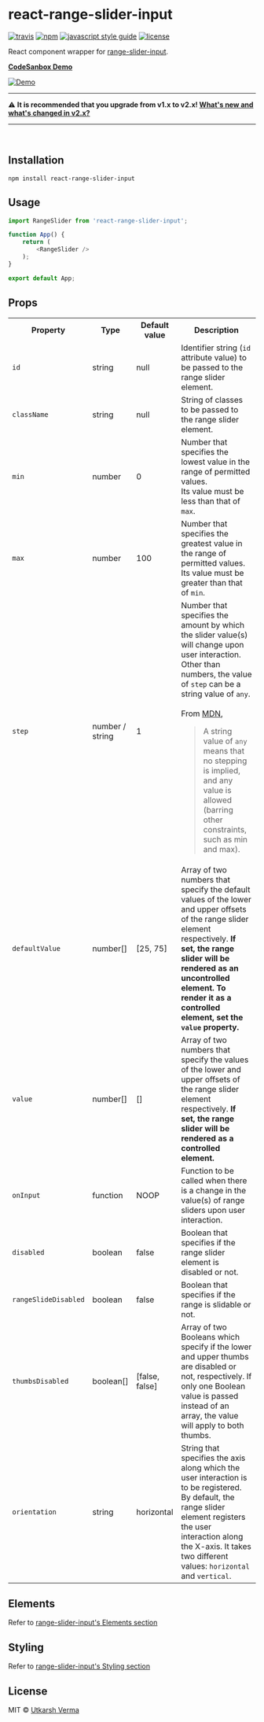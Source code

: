 [travis-image]: https://img.shields.io/travis/n3r4zzurr0/react-range-slider-input/master.svg
[travis-url]: https://app.travis-ci.com/github/n3r4zzurr0/react-range-slider-input
[npm-image]: https://img.shields.io/npm/v/react-range-slider-input.svg
[npm-url]: https://npmjs.org/package/react-range-slider-input
[standard-image]: https://img.shields.io/badge/code_style-standard-brightgreen.svg
[standard-url]: https://standardjs.com
[license-image]: https://img.shields.io/github/license/n3r4zzurr0/range-slider-input.svg
[license-url]: https://github.com/n3r4zzurr0/range-slider-input/blob/main/LICENSE

# react-range-slider-input
[![travis][travis-image]][travis-url] [![npm][npm-image]][npm-url] [![javascript style guide][standard-image]][standard-url] [![license][license-image]][license-url]

React component wrapper for [range-slider-input](https://github.com/n3r4zzurr0/range-slider-input).

**[CodeSanbox Demo](https://codesandbox.io/s/react-range-slider-input-demo-ymw2kp?file=/src/App.js)**

[![Demo](https://n3r4zzurr0.in/static/rsi-demo600.gif)](https://n3r4zzurr0.in/range-slider-input/)

<hr>

:warning: **It is recommended that you upgrade from v1.x to v2.x! [What's new and what's changed in v2.x?](https://github.com/n3r4zzurr0/range-slider-input/blob/main/CHANGELOG.md)**

<hr>
<br>

## Installation
```
npm install react-range-slider-input
```

## Usage
```js
import RangeSlider from 'react-range-slider-input';

function App() {
    return (
        <RangeSlider />
    );
}

export default App;
```

## Props

<table>
<tr>
    <th>Property</th>
    <th>Type</th>
    <th>Default value</th>
    <th>Description</th>
</tr>
<tr>
    <td><code>id</code></td>
    <td>string</td>
    <td>null</td>
    <td>Identifier string (<code>id</code> attribute value) to be passed to the range slider element.</td>
</tr>
<tr>
    <td><code>className</code></td>
    <td>string</td>
    <td>null</td>
    <td>String of classes to be passed to the range slider element.</td>
</tr>
<tr>
    <td><code>min</code></td>
    <td>number</td>
    <td>0</td>
    <td>Number that specifies the lowest value in the range of permitted values.<br>Its value must be less than that of <code>max</code>.</td>
</tr>
<tr>
    <td><code>max</code></td>
    <td>number</td>
    <td>100</td>
    <td>Number that specifies the greatest value in the range of permitted values.<br>Its value must be greater than that of <code>min</code>.</td>
</tr>
<tr>
    <td><code>step</code></td>
    <td>number / string</td>
    <td>1</td>
    <td>Number that specifies the amount by which the slider value(s) will change upon user interaction.<br>Other than numbers, the value of <code>step</code> can be a string value of <code>any</code>.<br><br>From <a href="https://developer.mozilla.org/en-US/docs/Web/HTML/Element/input/range#step">MDN</a>,<blockquote> A string value of <code>any</code> means that no stepping is implied, and any value is allowed (barring other constraints, such as min and max).</blockquote></td>
</tr>
<tr>
    <td><code>defaultValue</code></td>
    <td>number[]</td>
    <td>[25, 75]</td>
    <td>Array of two numbers that specify the default values of the lower and upper offsets of the range slider element respectively. <b>If set, the range slider will be rendered as an uncontrolled element. To render it as a controlled element, set the <code>value</code> property.</b></td>
</tr>
<tr>
    <td><code>value</code></td>
    <td>number[]</td>
    <td>[]</td>
    <td>Array of two numbers that specify the values of the lower and upper offsets of the range slider element respectively. <b>If set, the range slider will be rendered as a controlled element.</b></td>
</tr>
<tr>
    <td><code>onInput</code></td>
    <td>function</td>
    <td>NOOP</td>
    <td>Function to be called when there is a change in the value(s) of range sliders upon user interaction.</td>
</tr>
<tr>
    <td><code>disabled</code></td>
    <td>boolean</td>
    <td>false</td>
    <td>Boolean that specifies if the range slider element is disabled or not.</td>
</tr>
<tr>
    <td><code>rangeSlideDisabled</code></td>
    <td>boolean</td>
    <td>false</td>
    <td>Boolean that specifies if the range is slidable or not.</td>
</tr>
<tr>
    <td><code>thumbsDisabled</code></td>
    <td>boolean[]</td>
    <td>[false, false]</td>
    <td>Array of two Booleans which specify if the lower and upper thumbs are disabled or not, respectively. If only one Boolean value is passed instead of an array, the value will apply to both thumbs.</td>
</tr>
<tr>
    <td><code>orientation</code></td>
    <td>string</td>
    <td>horizontal</td>
    <td>String that specifies the axis along which the user interaction is to be registered. By default, the range slider element registers the user interaction along the X-axis. It takes two different values: <code>horizontal</code> and <code>vertical</code>.</td>
</tr>
</table>


## Elements

Refer to [range-slider-input's Elements section](https://github.com/n3r4zzurr0/range-slider-input#elements)


## Styling

Refer to [range-slider-input's Styling section](https://github.com/n3r4zzurr0/range-slider-input#styling)


## License

MIT © [Utkarsh Verma](https://github.com/n3r4zzurr0)
